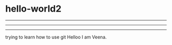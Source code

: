 # hello-world2
-----------------------------
------------------------------
------------------------------
trying to learn how to use git
Helloo I am Veena.
